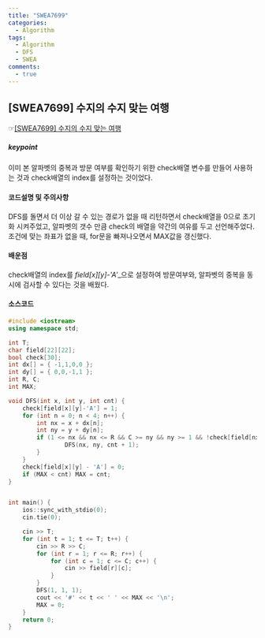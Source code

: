 ```yaml
---
title: "SWEA7699"
categories:
  - Algorithm
tags:
  - Algorithm
  - DFS
  - SWEA
comments:  
  - true
---
```


## [SWEA7699] 수지의 수지 맞는 여행
 ☞[[SWEA7699] 수지의 수지 맞는 여행](https://www.swexpertacademy.com/main/code/problem/problemDetail.do?contestProbId=AWqUzj0arpkDFARG&categoryId=AWqUzj0arpkDFARG&categoryType=CODE)

##### keypoint
이미 본 알파벳의 중복과 방문 여부를 확인하기 위한 check배열 변수를 만들어 사용하는 것과 check배열의 index를 설정하는 것이었다.

#### 코드설명 및 주의사항
 DFS를 돌면서 더 이상 갈 수 있는 경로가 없을 때 리턴하면서 check배열을 0으로 초기화  시켜주었고, 알파벳의 갯수 만큼 check의 배열을 약간의 여유를 두고 선언해주었다.
 조건에 맞는 좌표가 없을 때, for문을 빠져나오면서 MAX값을 갱신했다.

#### 배운점
check배열의 index를 *field[x][y]-'A'*_으로 설정하여 방문여부와, 알파벳의 중복을 동시에 검사할 수 있다는 것을 배웠다.

#### 소스코드
```cpp
#include <iostream>
using namespace std;

int T;
char field[22][22];
bool check[30];
int dx[] = { -1,1,0,0 };
int dy[] = { 0,0,-1,1 };
int R, C;
int MAX;

void DFS(int x, int y, int cnt) {
	check[field[x][y]-'A'] = 1;
	for (int n = 0; n < 4; n++) {
		int nx = x + dx[n];
		int ny = y + dy[n];
		if (1 <= nx && nx <= R && C >= ny && ny >= 1 && !check[field[nx][ny]-'A']) {
				DFS(nx, ny, cnt + 1);
		}
	}
	check[field[x][y] - 'A'] = 0;
	if (MAX < cnt) MAX = cnt;
}


int main() {
	ios::sync_with_stdio(0);
	cin.tie(0);

	cin >> T;
	for (int t = 1; t <= T; t++) {
		cin >> R >> C;
		for (int r = 1; r <= R; r++) {
			for (int c = 1; c <= C; c++) {
				cin >> field[r][c];
			}
		}
		DFS(1, 1, 1);
		cout << '#' << t << ' ' << MAX << '\n';
		MAX = 0;
	}
	return 0;
}
```